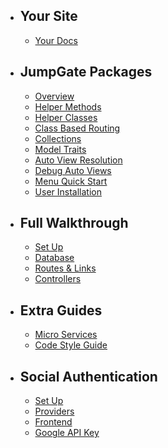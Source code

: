- ## Your Site
    - [Your Docs](/docs/{{version}}/site-example)
    
- ## JumpGate Packages
    - [Overview](/docs/{{version}}/overview)
    - [Helper Methods](/docs/{{version}}/core-helper-methods)
    - [Helper Classes](/docs/{{version}}/core-helper-classes)
    - [Class Based Routing](/docs/{{version}}/core-class-based-routing)
    - [Collections](/docs/{{version}}/database-collections)
    - [Model Traits](/docs/{{version}}/database-traits)
    - [Auto View Resolution](/docs/{{version}}/views-usage)
    - [Debug Auto Views](/docs/{{version}}/views-debugging)
    - [Menu Quick Start](/docs/{{version}}/menu-quickstart)
    - [User Installation](/docs/{{version}}/users-install)

- ## Full Walkthrough
    - [Set Up](/docs/{{version}}/jumpgate-walkthrough-1-set-up)
    - [Database](/docs/{{version}}/jumpgate-walkthrough-2-database)
    - [Routes & Links](/docs/{{version}}/jumpgate-walkthrough-3-routes-links)
    - [Controllers](/docs/{{version}}/jumpgate-walkthrough-4-controllers)

- ## Extra Guides
    - [Micro Services](/docs/{{version}}/jumpgate-micro-services)
    - [Code Style Guide](/docs/{{version}}/jumpgate-code-style)

- ## Social Authentication
    - [Set Up](/docs/{{version}}/users-social-setup)
    - [Providers](/docs/{{version}}/users-social-providers)
    - [Frontend](/docs/{{version}}/users-social-frontend)
    - [Google API Key](/docs/{{version}}/users-social-google)
